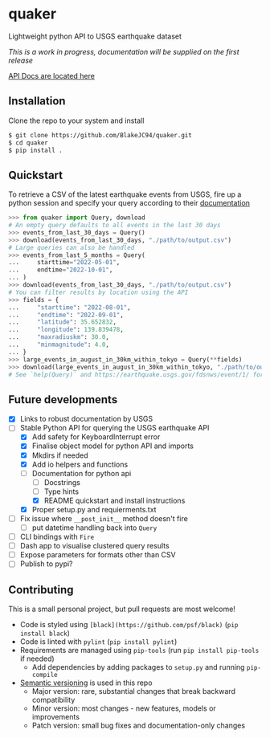 # quaker
Lightweight python API to USGS earthquake dataset

*This is a work in progress, documentation will be supplied on the first release*

[API Docs are located here](https://earthquake.usgs.gov/fdsnws/event/1/)

## Installation
Clone the repo to your system and install

```bash
$ git clone https://github.com/BlakeJC94/quaker.git
$ cd quaker
$ pip install .
```

## Quickstart
To retrieve a CSV of the latest earthquake events from USGS, fire up a python session and specify
your query according to their [documentation](https://earthquake.usgs.gov/fdsnws/event/1/)

```python
>>> from quaker import Query, download
# An empty query defaults to all events in the last 30 days
>>> events_from_last_30_days = Query()
>>> download(events_from_last_30_days, "./path/to/output.csv")
# Large queries can also be handled
>>> events_from_last_5_months = Query(
...     starttime="2022-05-01",
...     endtime="2022-10-01",
... )
>>> download(events_from_last_30_days, "./path/to/output.csv")
# You can filter results by location using the API
>>> fields = {
...     "starttime": "2022-08-01",
...     "endtime": "2022-09-01",
...     "latitude": 35.652832,
...     "longitude": 139.839478,
...     "maxradiuskm": 30.0,
...     "minmagnitude": 4.0,
... }
>>> large_events_in_august_in_30km_within_tokyo = Query(**fields)
>>> download(large_events_in_august_in_30km_within_tokyo, "./path/to/output.csv")
# See `help(Query)` and https://earthquake.usgs.gov/fdsnws/event/1/ for more details
```

## Future developments

- [X] Links to robust documentation by USGS
- [ ] Stable Python API for querying the USGS earthquake API
    - [X] Add safety for KeyboardInterrupt error
    - [X] Finalise object model for python API and imports
    - [X] Mkdirs if needed
    - [X] Add io helpers and functions
    - [ ] Documentation for python api
        - [ ] Docstrings
        - [ ] Type hints
        - [X] README quickstart and install instructions
    - [X] Proper setup.py and requierments.txt
- [ ] Fix issue where `__post_init__` method doesn't fire
    - [ ] put datetime handling back into `Query`
- [ ] CLI bindings with `Fire`
- [ ] Dash app to visualise clustered query results
- [ ] Expose parameters for formats other than CSV
- [ ] Publish to pypi?

## Contributing

This is a small personal project, but pull requests are most welcome!

* Code is styled using `[black](https://github.com/psf/black)` (`pip install black`)
* Code is linted with `pylint` (`pip install pylint`)
* Requirements are managed using `pip-tools` (run `pip install pip-tools` if needed)
    * Add dependencies by adding packages to `setup.py` and running `pip-compile`
* [Semantic versioning](https://semver.org) is used in this repo
    * Major version: rare, substantial changes that break backward compatibility
    * Minor version: most changes - new features, models or improvements
    * Patch version: small bug fixes and documentation-only changes
